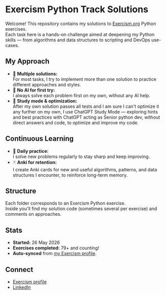 # Exercism Python Track Solutions

Welcome! This repository contains my solutions to [Exercism.org](https://exercism.org/tracks/python) Python exercises.  
Each task here is a hands-on challenge aimed at deepening my Python skills — from algorithms and data structures to scripting and DevOps use-cases.

## My Approach

- 📝 **Multiple solutions:**  
  For most tasks, I try to implement more than one solution to practice different approaches and styles.
- 🚫 **No AI for first try:**  
  I always solve each problem first on my own, without any AI help.
- 🎯 **Study mode & optimization:**  
  After my own solution passes all tests and I am sure I can't optimize it any further on my own, I use ChatGPT Study Mode — exploring hints and best practices with ChatGPT acting as Senior python dev, without direct answers and code, to optimize and improve my code.

## Continuous Learning

- 🚀 **Daily practice:**  
  I solve new problems regularly to stay sharp and keep improving.
- 🃏 **Anki for retention:**  
  I create Anki cards for new and useful algorithms, patterns, and data structures I encounter, to reinforce long-term memory.

## Structure
Each folder corresponds to an Exercism Python exercise.  
Inside you'll find my solution code (sometimes several per exercise) and comments on approaches.

## Stats
- **Started:** 26 May 2026
- **Exercises completed:** 79+ and counting!
- **Auto-synced** from [my Exercism profile](https://exercism.org/profiles/Angrylance).

## Connect
- [Exercism profile](https://exercism.org/profiles/Angrylance)
- [LinkedIn](https://www.linkedin.com/in/eugene-anufriev-916750bb/)  <!-- убери, если не хочешь светить -->
